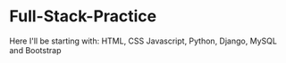 # Full-Stack-Practice
Here I'll be starting with: HTML, CSS Javascript, Python, Django, MySQL and Bootstrap
